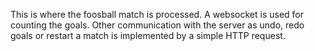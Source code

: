 This is where the foosball match is processed. A websocket is used for counting the goals. Other communication with the 
server as undo, redo goals or restart a match is implemented by a simple HTTP request.
